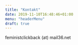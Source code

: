 ```yaml
---
title: "Kontakt"
date: 2019-11-10T16:48:46+01:00
menu: "headerMenu"
draft: true
---
```


<p>feministclickback (at) mail36.net</p>
